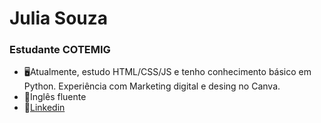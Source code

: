 # Julia Souza
### Estudante COTEMIG


- 🖥️Atualmente, estudo HTML/CSS/JS e tenho conhecimento básico em Python. Experiência com Marketing digital e desing no Canva.
- 💬Inglês fluente 
- 📱[Linkedin](https://www.linkedin.com/in/julia-souza-b22309239/)



